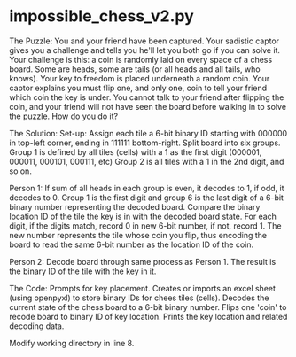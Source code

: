 # impossible_chess_v2.py
The Puzzle:
You and your friend have been captured. Your sadistic captor gives you a challenge and tells you he'll let you both go if you can solve it.
Your challenge is this: a coin is randomly laid on every space of a chess board. Some are heads, some are tails (or all heads and all tails, who knows).
Your key to freedom is placed underneath a random coin. Your captor explains you must flip one, and only one, coin to tell your friend which coin the key is under.
You cannot talk to your friend after flipping the coin, and your friend will not have seen the board before walking in to solve the puzzle.
How do you do it?

The Solution:
Set-up:
  Assign each tile a 6-bit binary ID starting with 000000 in top-left corner, ending in 111111 bottom-right.
  Split board into six groups. Group 1 is defined by all tiles (cells) with a 1 as the first digit (000001, 000011, 000101, 000111, etc) Group 2 is all tiles with a 1 in the 2nd   digit, and so on.
  
Person 1:
  If sum of all heads in each group is even, it decodes to 1, if odd, it decodes to 0. Group 1 is the first digit and group 6 is the last digit of a 6-bit binary number representing the decoded board.
  Compare the binary location ID of the tile the key is in with the decoded board state. For each digit, if the digits match, record 0 in new 6-bit number, if not, record 1.
  The new number represents the tile whose coin you flip, thus encoding the board to read the same 6-bit number as the location ID of the coin.
  
Person 2:
  Decode board through same process as Person 1. The result is the binary ID of the tile with the key in it.

The Code:
Prompts for key placement.
Creates or imports an excel sheet (using openpyxl) to store binary IDs for chees tiles (cells). Decodes the current state of the chess board to a 6-bit binary number.
Flips one 'coin' to recode board to binary ID of key location.
Prints the key location and related decoding data.

Modify working directory in line 8.
